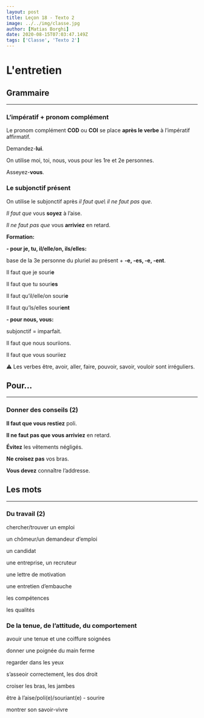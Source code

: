 ```yaml
---
layout: post
title: Leçon 18 - Texto 2
image: ../../img/classe.jpg
author: [Matias Borghi]
date: 2020-08-15T07:03:47.149Z
tags: ['Classe', 'Texto 2']
---
```


# L'entretien

## Grammaire
---

### L’impératif + pronom complément

Le pronom complément **COD** ou **COI** se place **après le verbe** à l’impératif affirmatif.

Demandez-**lui**.

On utilise moi, toi, nous, vous pour les 1re et 2e personnes.

Asseyez-**vous**.

### Le subjonctif présent

On utilise le subjonctif après *il faut que\ il ne faut pas que*.

*Il faut que* vous **soyez** à l’aise.

*Il ne faut pas que* vous **arriviez** en retard.

**Formation:**

**- pour je, tu, il/elle/on, ils/elles:**

base de la 3e personne du pluriel au présent + **-e, -es, -e, -ent**.

Il faut que je souri**e**

Il faut que tu souri**es**

Il faut qu’il/elle/on souri**e**

Il faut qu’ls/elles souri**ent**

**- pour nous, vous:**

subjonctif = imparfait.

Il faut que nous souriions.

Il faut que vous souriiez

⚠ Les verbes être, avoir, aller, faire, pouvoir, savoir, vouloir sont irréguliers.

## Pour...
---

### Donner des conseils (2)

**Il faut que vous restiez** poli.

**Il ne faut pas que vous arriviez** en retard.

**Évitez** les vêtements négligés.

**Ne croisez pas** vos bras.

**Vous devez** connaître l’addresse.


## Les mots
----

### Du travail (2)

chercher/trouver un emploi

un chômeur/un demandeur d’emploi

un candidat

une entreprise, un recruteur

une lettre de motivation

une entretien d’embauche

les compétences

les qualités

### De la tenue, de l’attitude, du comportement

avouir une tenue et une coiffure soignées

donner une poignée du main ferme

regarder dans les yeux

s’asseoir correctement, les dos droit

croiser les bras, les jambes

être à l’aise/poli(e)/souriant(e) - sourire

montrer son savoir-vivre
